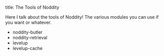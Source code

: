 title: The Tools of Noddity

Here I talk about the tools of Noddity!  The various modules you can use if you want or whatever.

- noddity-butler
- noddity-retrieval
- levelup
- levelup-cache
